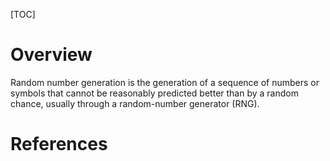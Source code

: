 [TOC]

# Overview

Random number generation is the generation of a sequence of numbers or
symbols that cannot be reasonably predicted better than by a random
chance, usually through a random-number generator (RNG).

# References

[wiki]: https://en.wikipedia.org/wiki/Random_number_generation
